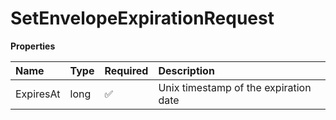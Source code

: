 # SetEnvelopeExpirationRequest

**Properties**

| Name      | Type | Required | Description                           |
| :-------- | :--- | :------- | :------------------------------------ |
| ExpiresAt | long | ✅       | Unix timestamp of the expiration date |

